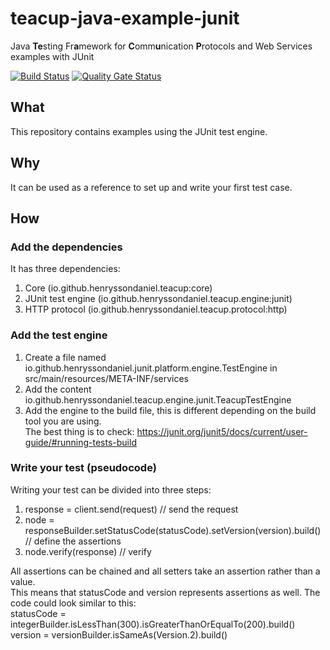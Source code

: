 # teacup-java-example-junit
Java **Te**sting Fr**a**mework for **C**omm**u**nication **P**rotocols and Web Services examples with JUnit

[![Build Status](https://travis-ci.com/HenryssonDaniel/teacup-java-example-junit.svg?branch=master)](https://travis-ci.com/HenryssonDaniel/teacup-java-example-junit)
[![Quality Gate Status](https://sonarcloud.io/api/project_badges/measure?project=HenryssonDaniel_teacup-java-example-junit&metric=alert_status)](https://sonarcloud.io/dashboard?id=HenryssonDaniel_teacup-java-example-junit)
## What ##
This repository contains examples using the JUnit test engine.
## Why ##
It can be used as a reference to set up and write your first test case.
## How ##
### Add the dependencies ###
It has three dependencies:
1. Core (io.github.henryssondaniel.teacup:core)
1. JUnit test engine (io.github.henryssondaniel.teacup.engine:junit)
1. HTTP protocol (io.github.henryssondaniel.teacup.protocol:http)
### Add the test engine ###
1. Create a file named io.github.henryssondaniel.junit.platform.engine.TestEngine in src/main/resources/META-INF/services
1. Add the content io.github.henryssondaniel.teacup.engine.junit.TeacupTestEngine
1. Add the engine to the build file, this is different depending on the build tool you are using.  
The best thing is to check: https://junit.org/junit5/docs/current/user-guide/#running-tests-build
### Write your test (pseudocode) ###
Writing your test can be divided into three steps:
1. response = client.send(request) // send the request
2. node = responseBuilder.setStatusCode(statusCode).setVersion(version).build() // define the assertions
3. node.verify(response) // verify

All assertions can be chained and all setters take an assertion rather than a value.  
This means that statusCode and version represents assertions as well. The code could look similar to this:  
statusCode = integerBuilder.isLessThan(300).isGreaterThanOrEqualTo(200).build()  
version = versionBuilder.isSameAs(Version.2).build()